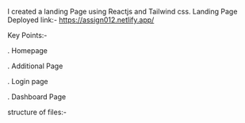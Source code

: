 I created a landing Page using Reactjs and Tailwind css.
Landing Page Deployed link:- https://assign012.netlify.app/

Key Points:-

  . Homepage
  
  . Additional Page
  
  . Login page
  
  . Dashboard Page
  

  structure of files:-
   
